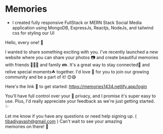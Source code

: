 # Memories

- I created fully responsive FullStack or MERN Stack Social Media application using MongoDB, ExpressJs, Reactjs, NodeJs, and tailwind css for styling our UI

Hello, every one! 👋

I wanted to share something exciting with you. I've recently launched a new website where you can share your photos 📷 and create beautiful memories with friends 👬👭👫 and family 👪. It's a great way to stay connected🤝 and relive special moments☘ together. I'd love 🖤 for you to join our growing community and be a part of it! 😊😅

Here's the link 🔗 to get started: https://memories1434.netlify.app/login

You'll have full control over your 🔐 privacy, and I promise it's super easy to use. Plus, I'd really appreciate your feedback as we're just getting started. ✨

Let me know if you have any questions or need help signing up. ( tibadiyayash@gmail.com )
Can't wait to see your amazing memories on there! 🥂
